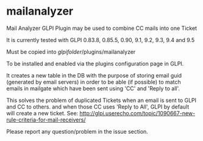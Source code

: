 # mailanalyzer
Mail Analyzer GLPI Plugin may be used to combine CC mails into one Ticket

It is currently tested with GLPI 0.83.8, 0.85.5, 0.90, 9.1, 9.2, 9.3, 9.4 and 9.5

Must be copied into *glpifolder*/plugins/mailanalyzer

To be installed and enabled via the plugins configuration page in GLPI.

It creates a new table in the DB with the purpose of storing email guid (generated by email servers) in order to be able (if possible) to match emails in mailgate which have been sent using 'CC' and 'Reply to all'.

This solves the problem of duplicated Tickets when an email is sent to GLPI and CC to others. and when those CC uses 'Reply to All', GLPI by default will create a new ticket. See: http://glpi.userecho.com/topic/1090667-new-rule-criteria-for-mail-receivers/


Please report any question/problem in the issue section.
